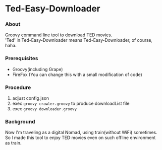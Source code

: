 # Ted-Easy-Downloader

### About
Groovy command line tool to download TED movies.  
'Ted' in Ted-Easy-Downloader means Ted-Easy-Downloader, of course, haha. 

### Prerequisites

- Groovy(including Grape)
- FireFox (You can change this with a small modification of code)

### Procedure

1. adjust config.json
2. exec ```groovy crawler.groovy``` to produce downloadList file
3. exec ```groovy downloader.groovy```

### Background
Now I'm traveling as a digital Nomad, using train(without WiFi) sometimes.  
So I made this tool to enjoy TED movies even on such offline environment as train.  
